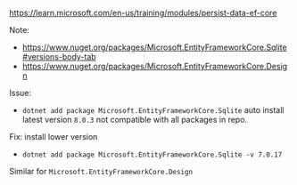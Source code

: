 
https://learn.microsoft.com/en-us/training/modules/persist-data-ef-core

Note: 
- https://www.nuget.org/packages/Microsoft.EntityFrameworkCore.Sqlite#versions-body-tab
- https://www.nuget.org/packages/Microsoft.EntityFrameworkCore.Design 

Issue:
- `dotnet add package Microsoft.EntityFrameworkCore.Sqlite` auto install latest version `8.0.3` not compatible with all packages in repo.

Fix: install lower version
- `dotnet add package Microsoft.EntityFrameworkCore.Sqlite -v 7.0.17`

Similar for `Microsoft.EntityFrameworkCore.Design`